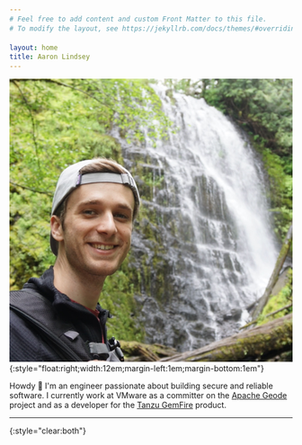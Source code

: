 ```yaml
---
# Feel free to add content and custom Front Matter to this file.
# To modify the layout, see https://jekyllrb.com/docs/themes/#overriding-theme-defaults

layout: home
title: Aaron Lindsey
---
```


![](assets/img/aaron.jpeg){:style="float:right;width:12em;margin-left:1em;margin-bottom:1em"}

Howdy 👋 I'm an engineer passionate about building secure and reliable software. I currently work at VMware as a committer on the [Apache Geode](https://geode.apache.org/) project and as a developer for the [Tanzu GemFire](https://tanzu.vmware.com/gemfire) product.

---
{:style="clear:both"}

